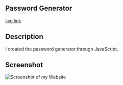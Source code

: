 ## Password Generator 

[live link](https://ivetteramos.github.io/JavaScriptPassword-/)

## Description
I created the password generator through JavaScript.

## Screenshot
![Screenshot of my Website](/images/PasswordGenerator.png)



